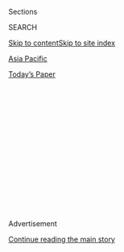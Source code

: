 <div id="app">

<div>

<div>

<div>

<div class="NYTAppHideMasthead css-1q2w90k e1suatyy0">

<div class="section css-ui9rw0 e1suatyy2">

<div class="css-eph4ug er09x8g0">

<div class="css-6n7j50">

</div>

<span class="css-1dv1kvn">Sections</span>

<div class="css-10488qs">

<span class="css-1dv1kvn">SEARCH</span>

</div>

[Skip to content](#site-content)[Skip to site index](#site-index)

</div>

<div id="masthead-section-label" class="css-1wr3we4 eaxe0e00">

[Asia
Pacific](https://www.nytimes.com/section/world/asia)

</div>

<div class="css-10698na e1huz5gh0">

</div>

</div>

<div id="masthead-bar-one" class="section hasLinks css-15hmgas e1csuq9d3">

<div class="css-uqyvli e1csuq9d0">

</div>

<div class="css-1uqjmks e1csuq9d1">

</div>

<div class="css-9e9ivx">

[](https://myaccount.nytimes.com/auth/login?response_type=cookie&client_id=vi)

</div>

<div class="css-1bvtpon e1csuq9d2">

[Today’s
Paper](https://www.nytimes.com/section/todayspaper)

</div>

</div>

</div>

</div>

<div data-aria-hidden="false">

<div id="site-content" data-role="main">

<div>

<div class="css-1aor85t" style="opacity:0.000000001;z-index:-1;visibility:hidden">

<div class="css-1hqnpie">

<div class="css-epjblv">

<span class="css-17xtcya">[Asia
Pacific](/section/world/asia)</span><span class="css-x15j1o">|</span><span class="css-fwqvlz">Trump
Inherits a Secret Cyberwar Against North Korean
Missiles</span>

</div>

<div class="css-k008qs">

<div class="css-1iwv8en">

<span class="css-18z7m18"></span>

<div>

</div>

</div>

<span class="css-1n6z4y">https://nyti.ms/2lHz4E9</span>

<div class="css-1705lsu">

<div class="css-4xjgmj">

<div class="css-4skfbu" data-role="toolbar" data-aria-label="Social Media Share buttons, Save button, and Comments Panel with current comment count" data-testid="share-tools">

  - 
  - 
  - 
  - 
    
    <div class="css-6n7j50">
    
    </div>

  - 
  - 

</div>

</div>

</div>

</div>

</div>

</div>

<div class="css-13pd83m">

</div>

<div id="top-wrapper" class="css-1sy8kpn">

<div id="top-slug" class="css-l9onyx">

Advertisement

</div>

[Continue reading the main
story](#after-top)

<div class="ad top-wrapper" style="text-align:center;height:100%;display:block;min-height:250px">

<div id="top" class="place-ad" data-position="top" data-size-key="top">

</div>

</div>

<div id="after-top">

</div>

</div>

<div id="sponsor-wrapper" class="css-1hyfx7x">

<div id="sponsor-slug" class="css-19vbshk">

Supported by

</div>

[Continue reading the main
story](#after-sponsor)

<div id="sponsor" class="ad sponsor-wrapper" style="text-align:center;height:100%;display:block">

</div>

<div id="after-sponsor">

</div>

</div>

<div class="css-1vkm6nb ehdk2mb0">

# Trump Inherits a Secret Cyberwar Against North Korean Missiles

</div>

<div class="css-79elbk" data-testid="photoviewer-wrapper">

<div class="css-z3e15g" data-testid="photoviewer-wrapper-hidden">

</div>

<div class="css-1a48zt4 ehw59r15" data-testid="photoviewer-children">

![<span class="css-16f3y1r e13ogyst0" data-aria-hidden="true">An image
distributed by the North Korean government showing the country’s leader,
Kim Jong-un, visiting a missile test center in North Pyongan Province.
Analysts say the pair of engines he is standing in front of could power
an intercontinental ballistic
missile.</span><span class="css-cnj6d5 e1z0qqy90" itemprop="copyrightHolder"><span class="css-1ly73wi e1tej78p0">Credit...</span><span><span>Korean
Central News Agency, via
Reuters</span></span></span>](https://static01.nyt.com/images/2017/01/14/science/14MISSILE1/14MISSILE1-articleLarge.jpg?quality=75&auto=webp&disable=upscale)

</div>

</div>

<div class="css-xt80pu e12qa4dv0">

<div class="css-18e8msd">

<div class="css-vp77d3 epjyd6m0">

<div class="css-1baulvz">

By [<span class="css-1baulvz" itemprop="name">David E.
Sanger</span>](http://www.nytimes.com/by/david-e-sanger) and
[<span class="css-1baulvz last-byline" itemprop="name">William J.
Broad</span>](http://www.nytimes.com/by/william-j-broad)

</div>

</div>

  - March 4,
    2017

  - 
    
    <div class="css-4xjgmj">
    
    <div class="css-d8bdto" data-role="toolbar" data-aria-label="Social Media Share buttons, Save button, and Comments Panel with current comment count" data-testid="share-tools">
    
      - 
      - 
      - 
      - 
        
        <div class="css-6n7j50">
        
        </div>
    
      - 
      - 
    
    </div>
    
    </div>

</div>

<div class="css-tk9fsr">

[한국어로
읽기](https://www.nytimes.com/2017/03/04/world/asia/north-korea-missile-program-sabotage-korean.html "Read in Korean")[阅读简体中文版](http://cn.nytimes.com/usa/20170304/north-korea-missile-program-sabotage/ "Read in Simplified Chinese")

</div>

</div>

<div class="section meteredContent css-1r7ky0e" name="articleBody" itemprop="articleBody">

<div class="css-1fanzo5 StoryBodyCompanionColumn">

<div class="css-53u6y8">

WASHINGTON — Three years ago, President Barack Obama ordered Pentagon
officials to step up their cyber and electronic strikes against North
Korea’s missile program in hopes of sabotaging test launches in their
opening seconds.

Soon a large number of the North’s military rockets began to explode,
veer off course, disintegrate in midair and plunge into the sea.
Advocates of such efforts say they believe that targeted attacks have
given American antimissile defenses a new edge and delayed by several
years the day when North Korea will be able to threaten American cities
with nuclear weapons launched atop intercontinental ballistic missiles.

But other experts have grown increasingly skeptical of the new approach,
arguing that manufacturing errors, disgruntled insiders and sheer
incompetence can also send missiles awry. Over the past eight months,
they note, the North has managed to successfully launch three
medium-range rockets. And Kim Jong-un, the North Korean leader, now
claims his country is in “the final stage in preparations” for the
inaugural test of his intercontinental missiles — perhaps a bluff,
perhaps not.

</div>

</div>

<div class="css-1fanzo5 StoryBodyCompanionColumn">

<div class="css-53u6y8">

An examination of the Pentagon’s disruption effort, based on interviews
with officials of the Obama and Trump administrations as well as a
review of extensive but obscure public records, found that the United
States still does not have the ability to effectively counter the North
Korean nuclear and missile programs. Those threats are far more
resilient than many experts thought, The New York Times’s reporting
found, and pose such a danger that Mr. Obama, as he left office, warned
President Trump they were likely to be the most urgent problem he would
confront.

</div>

</div>

<div style="max-width:100%;margin:0 auto">

<div class="css-17dprlf" data-id="100000004883763" data-slug="north-korea-missiles-ranges" style="max-width:945px">

</div>

</div>

<div class="css-1fanzo5 StoryBodyCompanionColumn">

<div class="css-53u6y8">

Mr. Trump has signaled his preference to respond aggressively against
the North Korean threat. [In a Twitter
post](https://www.nytimes.com/2017/01/02/world/asia/trump-twitter-north-korea-missiles-china.html?_r=0)
after Mr. Kim first issued his warning on New Year’s Day, the president
wrote, “It won’t happen\!” Yet like Mr. Obama before him, Mr. Trump is
quickly discovering that he must choose from highly imperfect options.

He could order the escalation of the Pentagon’s cyber and electronic
warfare effort, but that carries no guarantees. He could open
negotiations with the North to freeze its nuclear and missile programs,
but that would leave a looming threat in place. He could prepare for
direct missile strikes on the launch sites, which Mr. Obama also
considered, but there is little chance of hitting every target. He could
press the Chinese to cut off trade and support, but Beijing has always
stopped short of steps that could lead to the regime’s collapse.

In two meetings of Mr. Trump’s national security deputies in the
Situation Room, the most recent on Tuesday, all those options were
discussed, along with the possibility of reintroducing nuclear weapons
to South Korea as a dramatic warning. Administration officials say those
issues will soon go to Mr. Trump and his top national security aides.

The decision to intensify the cyber and electronic strikes, in early
2014, came after Mr. Obama concluded that [the $300 billion
spent](http://wmdjunction.com/120413_missile_defense_costs.htm) since
the Eisenhower era on traditional antimissile systems, often compared to
hitting “a bullet with a bullet,” had failed the core purpose of
protecting the continental United States. Flight tests of interceptors
based in Alaska and California had an overall [failure
rate](https://www.mda.mil/global/documents/pdf/testrecord.pdf) of 56
percent, under near-perfect conditions. Privately, many experts warned
the system would fare worse in real combat.

</div>

</div>

<div class="css-1fanzo5 StoryBodyCompanionColumn">

<div class="css-53u6y8">

So the Obama administration searched for a better way to destroy
missiles. It reached for techniques the Pentagon had long been
experimenting with under the rubric of “[left of
launch](http://missiledefenseadvocacy.org/alert/3132/),” because the
attacks begin before the missiles ever reach the launchpad, or just as
they lift off. For years, the Pentagon’s most senior officers and
officials have publicly advocated these kinds of sophisticated attacks
in little-noticed testimony to Congress and at defense conferences.

</div>

</div>

<div class="css-79elbk" data-testid="photoviewer-wrapper">

<div class="css-z3e15g" data-testid="photoviewer-wrapper-hidden">

</div>

<div class="css-1a48zt4 ehw59r15" data-testid="photoviewer-children">

![<span class="css-16f3y1r e13ogyst0" data-aria-hidden="true">The KN-14,
one of two types of intercontinental ballistic missiles that North Korea
is developing, at a military parade in the capital, Pyongyang, in
October 2015, in an image released by the nation's
government.</span><span class="css-cnj6d5 e1z0qqy90" itemprop="copyrightHolder"><span class="css-1ly73wi e1tej78p0">Credit...</span><span>Korean
Central News Agency, via
Reuters</span></span>](https://static01.nyt.com/images/2017/01/14/science/14MISSILE2/14MISSILE2-articleInline.jpg?quality=75&auto=webp&disable=upscale)

</div>

</div>

<div class="css-1fanzo5 StoryBodyCompanionColumn">

<div class="css-53u6y8">

The Times inquiry began last spring as the number of the North’s missile
failures soared. The investigation uncovered the military documents
praising the new antimissile approach and found some pointing with
photos and diagrams to North Korea as one of the most urgent targets.

After discussions with the office of the director of national
intelligence last year and in recent days with Mr. Trump’s national
security team, The Times agreed to withhold details of those efforts to
keep North Korea from learning how to defeat them. Last fall, Mr. Kim
was [widely
reported](https://www.nknews.org/2016/10/kim-jong-un-to-investigate-espionage-linked-to-failed-missile-launch-report/)
to have ordered an investigation into whether the United States was
sabotaging North Korea’s launches, and over the past week he has
[executed senior security
officials](https://www.nytimes.com/aponline/2017/02/27/world/asia/ap-as-north-korea-executions.html).

The approach taken in targeting the North Korean missiles has distinct
echoes of the American- and Israeli-led [sabotage of Iran’s nuclear
program](http://www.nytimes.com/2011/01/16/world/middleeast/16stuxnet.html),
the most sophisticated known use of a cyberweapon meant to cripple a
nuclear threat. But even that use of the “Stuxnet” worm in Iran quickly
ran into limits. It was effective for several years, until the Iranians
figured it out and recovered. And Iran posed a relatively easy target:
an underground nuclear enrichment plant that could be attacked
repeatedly.

In North Korea, the target is much more challenging. Missiles are fired
from multiple launch sites around the country and moved about on mobile
launchers in an elaborate shell game meant to deceive adversaries. To
strike them, timing is critical.

Advocates of the sophisticated effort to remotely manipulate data inside
North Korea’s missile systems argue the United States has no real
alternative because the effort to stop the North from learning the
secrets of making nuclear weapons has already failed. The only hope now
is stopping the country from developing an intercontinental missile, and
demonstrating that destructive threat to the
world.

</div>

</div>

<div class="css-79elbk" data-testid="photoviewer-wrapper">

<div class="css-z3e15g" data-testid="photoviewer-wrapper-hidden">

</div>

<div class="css-1a48zt4 ehw59r15" data-testid="photoviewer-children">

<div class="css-1xdhyk6 erfvjey0">

<span class="css-1ly73wi e1tej78p0">Image</span>

<div class="css-zjzyr8">

<div data-testid="lazyimage-container" style="height:240.14035087719301px">

</div>

</div>

</div>

<span class="css-16f3y1r e13ogyst0" data-aria-hidden="true">KN-08
ballistic missiles were paraded through Pyongyang in July 2013 on mobile
launch vehicles that can be hidden in caves or underground, making the
missiles hard to track and
target.</span><span class="css-cnj6d5 e1z0qqy90" itemprop="copyrightHolder"><span class="css-1ly73wi e1tej78p0">Credit...</span><span>Kyodo
News</span></span>

</div>

</div>

<div class="css-1fanzo5 StoryBodyCompanionColumn">

<div class="css-53u6y8">

“Disrupting their tests,” William J. Perry, secretary of defense in the
Clinton administration, [said at a recent
presentation](http://38north.org/wp-content/uploads/2017/01/2017-0109-38-North-Press-Briefing-Transcript.pdf)
in Washington, would be “a pretty effective way of stopping their ICBM
program.”

## Decades in the Making

Three generations of the Kim family have dreamed that their broken,
otherwise failed nation could build its own nuclear weapons, and the
missiles to deliver them, as the ultimate survival strategy. With nukes
in hand, the Kims have calculated, they need not fear being overrun by
South Korea, invaded by the United States or sold out by China.

North Korea began seeking an intercontinental ballistic missile decades
ago: It was the dream of Kim Il-sung, the country’s founder, who
bitterly remembered the American threats to use nuclear weapons against
the North during the Korean War.

His break came after the collapse of the Soviet Union, when [out-of-work
Russian rocket scientists began seeking
employment](https://www.nytimes.com/2016/09/10/science/north-korea-nuclear-weapons.html)
in North Korea. Soon, a new generation of North Korean missiles began to
appear, all knockoffs of Soviet designs. Though flight tests were
sparse, American experts marveled at how the North seemed to avoid the
kinds of failures that typically strike new rocket programs, including
those of the United States in the late
1950s.

</div>

</div>

<div style="max-width:100%;margin:0 auto">

<div class="css-17dprlf" data-id="100000004883752" data-slug="north-korea-missiles-tests" style="max-width:600px">

</div>

</div>

<div class="css-1fanzo5 StoryBodyCompanionColumn">

<div class="css-53u6y8">

The success was so marked that Timothy McCarthy of the Middlebury
Institute of International Studies at Monterey [wrote in a 2001
analysis](http://calhoun.nps.edu/bitstream/handle/10945/40268/inc_barletta_op6.pdf?sequence=1&isAllowed=y)that
Pyongyang’s record “appears completely unique in the history of missile
development and production.”

</div>

</div>

<div class="css-1fanzo5 StoryBodyCompanionColumn">

<div class="css-53u6y8">

In response, President George W. Bush [in late 2002
announced](http://www.nytimes.com/2002/12/18/world/threats-responses-defense-antimissile-system-limited-form-ordered-bush.html)
the deployment of antimissile interceptors in Alaska and California. At
the same time, Mr. Bush accelerated programs to get inside the long
supply chain of parts for North Korean missiles, lacing them with
defects and weaknesses, a technique also used for years against Iran.

## Threat Grows in Obama Era

By the time Mr. Obama took office in January 2009, the North had
[deployed hundreds of short- and medium-range
missiles](https://www.nonproliferation.org/wp-content/uploads/npr/npr_18-2_pollack_ballistic-trajectory.pdf)
that used Russian designs, and had made billions of dollars selling its
Scud missiles to Egypt, Libya, Pakistan, Syria, the United Arab Emirates
and Yemen. But it aspired to a new generation of missiles that could
fire warheads over much longer distances.

In secret cables written in the first year of the Obama administration,
Secretary of State Hillary Clinton laid out the emerging threat. Among
the most alarming [released by
WikiLeaks](http://www.nytimes.com/interactive/world/statessecrets.html),
the cables described a new path the North was taking to reach its
long-range goal, based on a missile designed by the Soviets decades ago
for their submarines that carried thermonuclear warheads.

It was [called the
R-27](http://www.navweaps.com/Weapons/WMRUS_R-27.php). Unlike the
North’s lumbering, older rockets and missiles, these would be small
enough to hide in caves and move into position by truck. The advantage
was clear: This missile would be far harder for the United States to
find and
destroy.

</div>

</div>

<div style="max-width:100%;margin:0 auto">

<div class="css-17dprlf" data-id="100000004883748" data-slug="north-korea-missiles-types" style="max-width:600px">

</div>

</div>

<div class="css-1fanzo5 StoryBodyCompanionColumn">

<div class="css-53u6y8">

“North Korea’s next goal may be to develop a mobile ICBM that would be
capable of threatening targets around the world,” [said an October 2009
cable](https://wikileaks.org/plusd/cables/08STATE105029_a.html) marked
“Secret” and signed by Mrs. Clinton.

The next year, one of the new missiles [showed
up](https://en.wikipedia.org/wiki/Hwasong-10) in a North Korean military
parade, just as the intelligence reports had warned.

</div>

</div>

<div class="css-1fanzo5 StoryBodyCompanionColumn">

<div class="css-53u6y8">

By 2013, North Korean rockets thundered with new regularity. And that
February, the North [set off a nuclear
test](http://www.nytimes.com/2013/02/12/world/asia/north-korea-nuclear-test.html?ref=global-home)
that woke up Washington: The monitoring data told of an explosion
roughly the size of the bomb that had leveled Hiroshima.

Days after the explosion, the [Pentagon
announced](http://archive.defense.gov/Speeches/Speech.aspx?SpeechID=1759)
an expansion of its force of antimissile interceptors in California and
Alaska. It also began to unveil its “left of launch” program to disable
missiles before liftoff — hoping to bolster its chances of destroying
them. Gen. Martin E. Dempsey, the chairman of the Joint Chiefs of Staff,
[announced the
program](http://www.jcs.mil/Portals/36/Documents/Publications/JointIAMDVision2020.pdf),
saying that “cyberwarfare, directed energy and electronic attack,” a
reference to such things as malware, lasers and signal jamming, were all
becoming important new adjuncts to the traditional ways of deflecting
enemy
strikes.

</div>

</div>

<div class="css-79elbk" data-testid="photoviewer-wrapper">

<div class="css-z3e15g" data-testid="photoviewer-wrapper-hidden">

</div>

<div class="css-1a48zt4 ehw59r15" data-testid="photoviewer-children">

<div class="css-1xdhyk6 erfvjey0">

<span class="css-1ly73wi e1tej78p0">Image</span>

<div class="css-zjzyr8">

<div data-testid="lazyimage-container" style="height:500.63157894736844px">

</div>

</div>

</div>

<span class="css-16f3y1r e13ogyst0" data-aria-hidden="true">Intermediate-range
Musudan missiles rolled through Pyongyang during a parade in
2015.</span><span class="css-cnj6d5 e1z0qqy90" itemprop="copyrightHolder"><span class="css-1ly73wi e1tej78p0">Credit...</span><span>Kyodo
News</span></span>

</div>

</div>

<div class="css-1fanzo5 StoryBodyCompanionColumn">

<div class="css-53u6y8">

He never mentioned North Korea. But a map accompanying General Dempsey’s
policy paper on the subject showed one of the North’s missiles streaking
toward the United States. Soon, in testimony before Congress and at
public panels in Washington, current and former officials and a major
contractor — Raytheon — began talking openly about “left of launch”
technologies, in particular cyber and electronic strikes at the moment
of launch.

The North, meanwhile, was developing its own exotic arsenal. It tried
repeatedly to disrupt American and South Korean military exercises by
[jamming electronic
signals](http://www.upi.com/North-Korea-jams-Souths-guided-missiles/49341299621609/)
for guided weapons, including missiles. And it demonstrated its
cyberpower in the oddest of places — Hollywood. In 2014, [it
attacked](https://www.nytimes.com/2014/12/18/world/asia/us-links-north-korea-to-sony-hacking.html?_r=0)
Sony Pictures Entertainment with a strike that destroyed about 70
percent of the company’s computing systems, surprising experts with its
technical savvy.

Last month, a [report on cybervulnerabilities by the Defense Science
Board](http://www.acq.osd.mil/dsb/reports/2010s/DSB-CyberDeterrenceReport_02-28-17_Final.pdf),
commissioned by the Pentagon during the Obama administration, warned
that North Korea might acquire the ability to cripple the American power
grid, and cautioned that it could never be allowed to “hold vital U.S.
strike systems at risk.”

## Secret Push, and New Doubts

Not long after General Dempsey made his public announcement, Mr. Obama
and his defense secretary, Ashton B. Carter, began calling meetings
focused on one question: Could a crash program slow the North’s march
toward an intercontinental ballistic missile?

</div>

</div>

<div class="css-1fanzo5 StoryBodyCompanionColumn">

<div class="css-53u6y8">

There were many options, some drawn from General Dempsey’s list. Mr.
Obama ultimately pressed the Pentagon and intelligence agencies to pull
out all the stops, which officials took as encouragement to reach for
untested technologies.

The North’s missiles soon began to [fail at a remarkable
pace](http://www.globalsecurity.org/wmd/world/dprk/nd-b5.htm). Some were
destroyed, no doubt, by accident as well as by design. The technology
the North was pursuing, using new designs and new engines, involved
multistage rockets, introducing all kinds of possibilities for
catastrophic mistakes. But by most accounts, the United States program
accentuated the failures.

The evidence was in the numbers. Most flight tests of an
intermediate-range missile called the Musudan, the weapon that the North
Koreans showed off in public just after Mrs. Clinton’s warning, ended in
flames: Its overall failure rate is 88 percent.

Nonetheless Kim Jong-un has pressed ahead on his main goal: an
intercontinental ballistic missile. Last April, he was photographed
standing next to a giant test-stand, celebrating after engineers
[successfully fired off a matched
pair](http://www.globalsecurity.org/wmd/world/dprk/kn-14-first-stage-main-engine-cluster-static-test-firing-4-9-2016.htm)
of the potent Russian-designed R-27 engines. The implication was clear:
Strapping two of the engines together at the base of a missile was the
secret to building an ICBM that could ultimately hurl warheads at the
United States.

In September, he celebrated the [most successful test
yet](http://www.nti.org/analysis/articles/north-koreas-nuclear-year-reviewand-whats-next/)
of a North Korean nuclear weapon — one that exploded with more than
twice the destructive force of the Hiroshima bomb.

His next goal, experts say, is to combine those two technologies,
shrinking his nuclear warheads to a size that can fit on an
intercontinental missile. Only then can he credibly claim that his
isolated country has the know-how to hit an American city thousands of
miles away.

</div>

</div>

<div class="css-1fanzo5 StoryBodyCompanionColumn">

<div class="css-53u6y8">

In the last year of his presidency, Mr. Obama often noted publicly that
the North was learning from every nuclear and missile test — even the
failures — and getting closer to its goal. In private, aides noticed he
was increasingly disturbed by North Korea’s progress.

With only a few months left in office, he pushed aides for new
approaches. At one meeting, he declared that he would have targeted the
North Korean leadership and weapons sites if he thought it would work.
But it was, as Mr. Obama and his assembled aides knew, an empty threat:
Getting timely intelligence on the location of North Korea’s leaders or
their weapons at any moment would be almost impossible, and the risks of
missing were tremendous, including renewed war on the Korean
Peninsula.

## Hard Decisions for Trump

</div>

</div>

<div class="css-79elbk" data-testid="photoviewer-wrapper">

<div class="css-z3e15g" data-testid="photoviewer-wrapper-hidden">

</div>

<div class="css-1a48zt4 ehw59r15" data-testid="photoviewer-children">

<div class="css-1xdhyk6 erfvjey0">

<span class="css-1ly73wi e1tej78p0">Image</span>

<div class="css-zjzyr8">

<div data-testid="lazyimage-container" style="height:258.4561403508772px">

</div>

</div>

</div>

<span class="css-16f3y1r e13ogyst0" data-aria-hidden="true">The single
successful test flight in a run of Musudan missile failures came in
June, shown in this image from North Korea’s state-run news agency. The
Musudan had an overall failure rate of 88 percent, much higher than the
13 percent failure rate of the Soviet-era missile on which it was
based.</span><span class="css-cnj6d5 e1z0qqy90" itemprop="copyrightHolder"><span class="css-1ly73wi e1tej78p0">Credit...</span><span>Korean
Central News Agency, via Reuters</span></span>

</div>

</div>

<div class="css-1fanzo5 StoryBodyCompanionColumn">

<div class="css-53u6y8">

As a presidential candidate, Mr. Trump complained that “[we're so
obsolete in
cyber](https://www.nytimes.com/2016/03/27/us/politics/donald-trump-transcript.html?_r=0),”
a line that grated on officials at the United States Cyber Command and
the National Security Agency, where billions of dollars have been spent
to provide the president with new options for intelligence gathering and
cyberattacks. Now, one of the immediate questions he faces is whether to
accelerate or scale back those efforts.

A decision to go after an adversary’s launch ability can have unintended
consequences, experts warn.

Once the United States uses cyberweapons against nuclear launch systems
— even in a threatening state like North Korea — Russia and China may
feel free to do the same, targeting fields of American missiles. Some
strategists argue that all nuclear systems should be off limits for
cyberattack. Otherwise, if a nuclear power thought it could secretly
disable an adversary’s atomic controls, it might be more tempted to take
the risk of launching a pre-emptive attack.

“I understand the urgent threat,” said Amy Zegart, a Stanford University
intelligence and cybersecurity expert, who said she had no independent
knowledge of the American effort. “But 30 years from now we may decide
it was a very, very dangerous thing to do.”

</div>

</div>

<div class="css-1fanzo5 StoryBodyCompanionColumn">

<div class="css-53u6y8">

Mr. Trump’s aides say everything is on the table. China recently [cut
off coal
imports](https://www.nytimes.com/2017/02/24/world/asia/china-north-korea-relations-kim-jong-un.html)
from the North, but the United States is also looking at ways to freeze
the Kim family’s assets, some of which are believed held in
Chinese-controlled banks. The Chinese have already [opposed the
deployment](https://www.nytimes.com/2016/07/08/world/asia/south-korea-and-us-agree-to-deploy-missile-defense-system.html)
of a high-altitude missile defense system known as Thaad in South Korea;
the Trump team may call for even more such systems.

The White House is also looking at pre-emptive military strike options,
a senior Trump administration official said, though the challenge is
huge given the country’s mountainous terrain and deep tunnels and
bunkers. Putting American tactical nuclear weapons back in South Korea —
they were withdrawn a quarter-century ago — is also under consideration,
even if that step could accelerate an arms race with the North.

Mr. Trump’s “It won’t happen\!” post on Twitter about the North’s ICBM
threat suggests a larger confrontation could be looming.

“Regardless of Trump’s actual intentions,” James M. Acton, a nuclear
analyst at the Carnegie Endowment for International Peace, [recently
noted](https://www.theatlantic.com/international/archive/2017/01/trump-twitter-north-korea/512450/),
“the tweet could come to be seen as a ‘red line’ and hence set up a
potential test of his credibility.”

</div>

</div>

</div>

<div>

</div>

<div>

</div>

<div>

</div>

<div>

<div id="bottom-wrapper" class="css-1ede5it">

<div id="bottom-slug" class="css-l9onyx">

Advertisement

</div>

[Continue reading the main
story](#after-bottom)

<div id="bottom" class="ad bottom-wrapper" style="text-align:center;height:100%;display:block;min-height:90px">

</div>

<div id="after-bottom">

</div>

</div>

</div>

</div>

</div>

## Site Index

<div>

</div>

## Site Information Navigation

  - [© <span>2020</span> <span>The New York Times
    Company</span>](https://help.nytimes.com/hc/en-us/articles/115014792127-Copyright-notice)

<!-- end list -->

  - [NYTCo](https://www.nytco.com/)
  - [Contact
    Us](https://help.nytimes.com/hc/en-us/articles/115015385887-Contact-Us)
  - [Work with us](https://www.nytco.com/careers/)
  - [Advertise](https://nytmediakit.com/)
  - [T Brand Studio](http://www.tbrandstudio.com/)
  - [Your Ad
    Choices](https://www.nytimes.com/privacy/cookie-policy#how-do-i-manage-trackers)
  - [Privacy](https://www.nytimes.com/privacy)
  - [Terms of
    Service](https://help.nytimes.com/hc/en-us/articles/115014893428-Terms-of-service)
  - [Terms of
    Sale](https://help.nytimes.com/hc/en-us/articles/115014893968-Terms-of-sale)
  - [Site
    Map](https://spiderbites.nytimes.com)
  - [Help](https://help.nytimes.com/hc/en-us)
  - [Subscriptions](https://www.nytimes.com/subscription?campaignId=37WXW)

</div>

</div>

</div>

</div>
